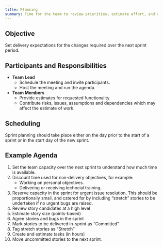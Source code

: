 ```yaml
---
title: Planning
summary: Time for the team to review priorities, estimate effort, and commit to a delivery scope of work items over the coming iteration.
---
```

## Objective 
Set delivery expectations for the changes required over the next sprint period. 

## Participants and Responsibilities 

 * **Team Lead**
    * Schedule the meeting and invite participants.
    * Host the meeting and run the agenda. 
 * **Team Members**
    * Provide estimates for requested functionality. 
    * Contribute risks, issues, assumptions and dependencies which may affect the estimate of work. 

## Scheduling  
Sprint planning should take place either on the day prior to the start of a sprint or in the start day of the new sprint.

## Example Agenda 
 1. Set the team capacity over the next sprint to understand how much time is available.
 2. Discount time used for non-delivery objectives, for example:
    * Working on personal objectives.
    * Delivering or receiving techncial training.
 3. Reserve capacity in the sprint for urgent issue resolution. This should be proportionally small, and catered for by including “stretch” stories to be undertaken if no urgent bugs are raised. 
 4. Review story candidates at a high level  
 5. Estimate story size (points-based)
 6. Agree stories and bugs in the sprint 
 7. Mark stories to be delivered in-sprint as “Committed”
 8. Tag stretch stories as “Stretch”
 9. Create and estimate tasks (in hours)
 10. Move uncommitted stories to the next sprint. 